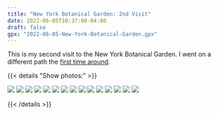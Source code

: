 ```yaml
---
title: "New York Botanical Garden: 2nd Visit"
date: 2022-06-05T10:37:00-04:00
draft: false
gpx: "2022-06-05-New-York-Botanical-Garden.gpx"
---
```


This is my second visit to the New York Botanical Garden. I went on a different path the [first time around](/tracks/New-York-Botanical-Garden-2022-05-29).

{{< details "Show photos:" >}}

![](/files/images/tracks/2022-06-05/PXL_20220605_141649331.jpg)
![](/files/images/tracks/2022-06-05/PXL_20220605_142555170.jpg)
![](/files/images/tracks/2022-06-05/PXL_20220605_142637549.jpg)
![](/files/images/tracks/2022-06-05/PXL_20220605_142814350.jpg)
![](/files/images/tracks/2022-06-05/PXL_20220605_143205105.jpg)
![](/files/images/tracks/2022-06-05/PXL_20220605_143218068.jpg)
![](/files/images/tracks/2022-06-05/PXL_20220605_143903189.jpg)
![](/files/images/tracks/2022-06-05/PXL_20220605_144416173.MP.jpg)
![](/files/images/tracks/2022-06-05/PXL_20220605_144700467.jpg)
![](/files/images/tracks/2022-06-05/PXL_20220605_150316229.jpg)
![](/files/images/tracks/2022-06-05/PXL_20220605_151222080.jpg)
![](/files/images/tracks/2022-06-05/PXL_20220605_151222080.jpg)
![](/files/images/tracks/2022-06-05/PXL_20220605_151610481.jpg)
![](/files/images/tracks/2022-06-05/PXL_20220605_151724547.MP.jpg)
![](/files/images/tracks/2022-06-05/PXL_20220605_151916080.jpg)

{{< /details >}}
